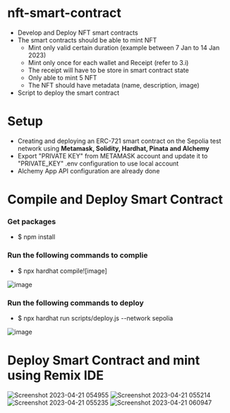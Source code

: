 # nft-smart-contract

* Develop and Deploy NFT smart contracts
* The smart contracts should be able to mint NFT
    * Mint only valid certain duration (example between 7 Jan to 14 Jan 2023)
    * Mint only once for each wallet and Receipt (refer to 3.i)
    * The receipt will have to be store in smart contract state
    * Only able to mint 5 NFT
    * The NFT should have metadata (name, description, image)
 * Script to deploy the smart contract

<h1> Setup </h1>

* Creating and deploying an ERC-721 smart contract on the Sepolia test network using <b> Metamask, Solidity, Hardhat, Pinata and Alchemy </b>
* Export "PRIVATE KEY" from METAMASK account and update it to "PRIVATE_KEY" .env configuration to use local account
* Alchemy App API configuration are already done

<h1> Compile and Deploy Smart Contract </h1>

<h3> Get packages </h3>

* $ npm install

<h3> Run the following commands to complie </h3>

* $ npx hardhat compile![image]

![image](https://user-images.githubusercontent.com/88041827/233529808-a8427d61-9a58-434b-889d-fe2efff54949.png)

<h3> Run the following commands to deploy </h3>

* $ npx hardhat run scripts/deploy.js --network sepolia

![image](https://user-images.githubusercontent.com/88041827/233530628-57a33e53-50cb-4813-90fe-22417749f411.png)


<h1> Deploy Smart Contract and mint using Remix IDE </h1>

![Screenshot 2023-04-21 054955](https://user-images.githubusercontent.com/88041827/233530910-907f0b01-1f06-4ac2-9219-da3a076b2bd5.png)
![Screenshot 2023-04-21 055214](https://user-images.githubusercontent.com/88041827/233530918-4f6c1126-0679-49c3-aa70-e3cd84f70ee0.png)
![Screenshot 2023-04-21 055235](https://user-images.githubusercontent.com/88041827/233530919-9fc88a2d-8b89-49e3-a725-90a7e75a2566.png)
![Screenshot 2023-04-21 060947](https://user-images.githubusercontent.com/88041827/233530922-1a62c1c7-ccb4-4227-8e87-eae5924875bb.png)
